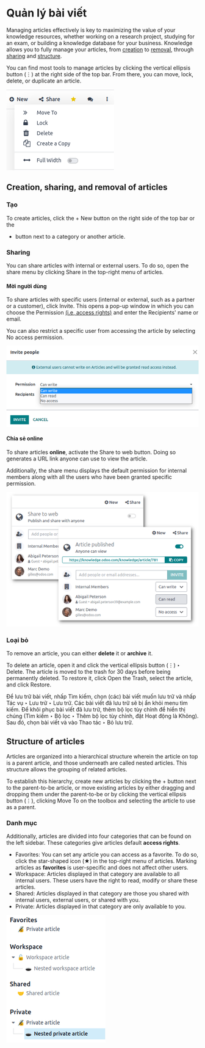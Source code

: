 # Quản lý bài viết

Managing articles effectively is key to maximizing the value of your knowledge resources, whether
working on a research project, studying for an exam, or building a knowledge database for your
business. Knowledge allows you to fully manage your articles, from
[creation](#management-create) to [removal](#management-remove), through [sharing](#management-share) and [structure](#management-structure).

You can find most tools to manage articles by clicking the vertical ellipsis button (⋮)
at the right side of the top bar. From there, you can move, lock, delete, or duplicate an article.

![Menu with tools for the management of articles](../../../.gitbook/assets/toolbox.png)

## Creation, sharing, and removal of articles

<a id="management-create"></a>

### Tạo

To create articles, click the + New button on the right side of the top bar or the
+ button next to a category or another article.

<a id="management-share"></a>

### Sharing

You can share articles with internal or external users. To do so, open the share menu by clicking
Share in the top-right menu of articles.

#### Mời người dùng

To share articles with specific users (internal or external, such as a partner or a customer), click
Invite. This opens a pop-up window in which you can choose the Permission
[(i.e, access rights)](#management-categories) and enter the Recipients' name or
email.

You can also restrict a specific user from accessing the article by selecting No access
permission.

![pop-up window to invite users to access a Knowledge article](../../../.gitbook/assets/invite.png)

#### Chia sẻ online

To share articles **online**, activate the Share to web button. Doing so generates a URL
link anyone can use to view the article.

Additionally, the share menu displays the default permission for internal members along with all the
users who have been granted specific permission.

![Sharing menu with URL for online sharing and the list of members.](../../../.gitbook/assets/share-menu.png)

<a id="management-remove"></a>

### Loại bỏ

To remove an article, you can either **delete** it or **archive** it.

To delete an article, open it and click the vertical ellipsis button (⋮) ‣
Delete. The article is moved to the trash for 30 days before being permanently deleted. To restore
it, click Open the Trash, select the article, and click Restore.

Để lưu trữ bài viết, nhấp Tìm kiếm, chọn (các) bài viết muốn lưu trữ và nhấp Tác vụ ‣ Lưu trữ ‣ Lưu trữ. Các bài viết đã lưu trữ sẽ bị ẩn khỏi menu tìm kiếm. Để khôi phục bài viết đã lưu trữ, thêm bộ lọc tùy chỉnh để hiển thị chúng (Tìm kiếm ‣ Bộ lọc ‣ Thêm bộ lọc tùy chỉnh, đặt Hoạt động là Không). Sau đó, chọn bài viết và vào Thao tác ‣ Bỏ lưu trữ.

<a id="management-structure"></a>

## Structure of articles

Articles are organized into a hierarchical structure wherein the article on top is a parent article,
and those underneath are called nested articles. This structure allows the grouping of related
articles.

To establish this hierarchy, create new articles by clicking the + button next to the
parent-to-be article, or move existing articles by either dragging and dropping them under the
parent-to-be or by clicking the vertical ellipsis button (⋮), clicking Move
To on the toolbox and selecting the article to use as a parent.

<a id="management-categories"></a>

### Danh mục

Additionally, articles are divided into four categories that can be found on the left sidebar. These
categories give articles default **access rights**.

- Favorites: You can set any article you can access as a favorite. To do so, click the
  star-shaped icon (★) in the top-right menu of articles. Marking articles as
  **favorites** is user-specific and does not affect other users.
- Workspace: Articles displayed in that category are available to all internal users.
  These users have the right to read, modify or share these articles.
- Shared: Articles displayed in that category are those you shared with internal users,
  external users, or shared with you.
- Private: Articles displayed in that category are only available to you.

![Categories displayed in the left sidebar of Odoo Knowledge](../../../.gitbook/assets/left-sidebar-cat.png)
